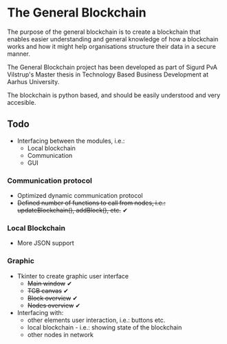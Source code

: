 # The General Blockchain

The purpose of the general blockchain is to create a blockchain that enables easier understanding and general knowledge of how a blockchain works and how it might help organisations structure their data in a secure manner.

The General Blockchain project has been developed as part of Sigurd PvA Vilstrup's Master thesis in Technology Based Business Development at Aarhus University.

The blockchain is python based, and should be easily understood and very accesible.

## Todo

- Interfacing between the modules, i.e.:
  - Local blockchain
  - Communication
  - GUI

### Communication protocol

- Optimized dynamic communication protocol
- ~~Defined number of functions to call from nodes, i.e.: updateBlockchain(), addBlock(), etc.~~ ✔

### Local Blockchain

- More JSON support

### Graphic

- Tkinter to create graphic user interface
  - ~~Main window~~ ✔
  - ~~TGB canvas~~ ✔
  - ~~Block overview~~ ✔
  - ~~Nodes overview~~ ✔
- Interfacing with:
  - other elements user interaction, i.e.: buttons etc.
  - local blockchain - i.e.: showing state of the blockchain
  - other nodes in network
